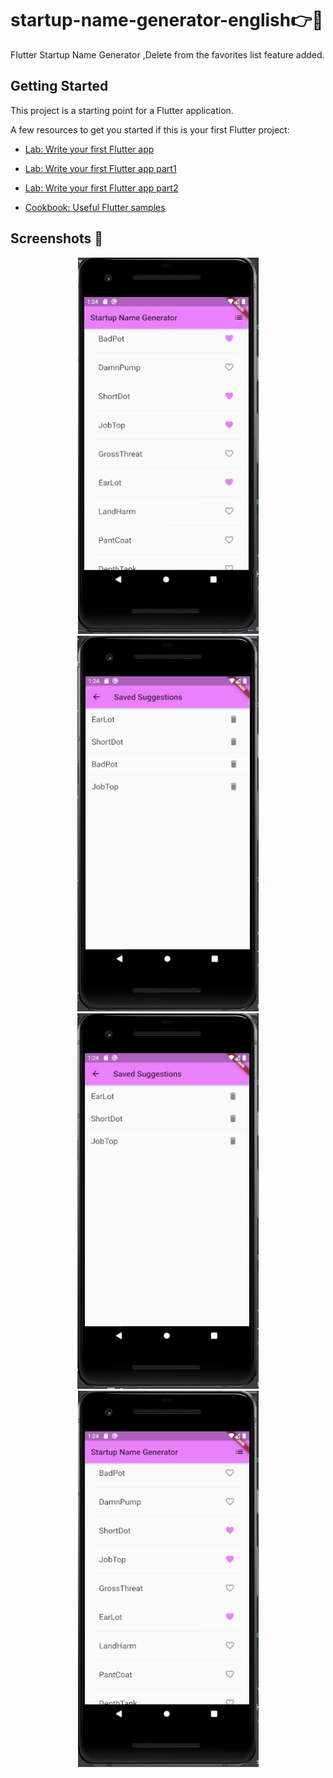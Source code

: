 # startup-name-generator-english ​👉​💭​

Flutter Startup Name Generator ,Delete from the favorites list feature added.

## Getting Started

This project is a starting point for a Flutter application.

A few resources to get you started if this is your first Flutter project:

- [Lab: Write your first Flutter app](https://flutter.dev/docs/get-started/codelab)
- [Lab: Write your first Flutter app part1](https://codelabs.developers.google.com/codelabs/first-flutter-app-pt1)
- [Lab: Write your first Flutter app part2](https://codelabs.developers.google.com/codelabs/first-flutter-app-pt2)

- [Cookbook: Useful Flutter samples](https://flutter.dev/docs/cookbook)

## Screenshots 🚀

<div align="center">
<img src="/screenshots/main-screen.jpg" alt="Main Screen" />
<img src="/screenshots/favorite-screen.jpg"  alt="Favorite Screen" />
<img src="/screenshots/favorite-screen-afterDelete.jpg"  alt="Favorite Screen" />
<img src="/screenshots/main-screen-afterDelete.jpg" alt="Main Screen" />

</div>